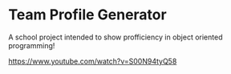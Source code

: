 # Team Profile Generator

A school project intended to show profficiency in object oriented programming!

https://www.youtube.com/watch?v=S00N94tyQ58
